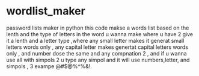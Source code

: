 # wordlist_maker
password lists maker in python
this code makse a words list based on the lenth and the type of letters in the word u wanna make where u have 2 give it a lenth and a letter type ,where any small letter makes it generat small letters words only , any capital letter makes genertat capital letters words only , and number dose the same and any compnation 2 , and if u wanna use all with simpols 2 u type any simpol and it will use numbers,letter, and simpols , 3 exampe @#$@%^%&!.
